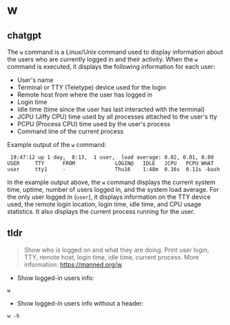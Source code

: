# w 
## chatgpt 
The `w` command is a Linux/Unix command used to display information about the users who are currently logged in and their activity. When the `w` command is executed, it displays the following information for each user:

- User's name
- Terminal or TTY (Teletype) device used for the login
- Remote host from where the user has logged in
- Login time
- Idle time (time since the user has last interacted with the terminal)
- JCPU (Jiffy CPU) time used by all processes attached to the user's tty
- PCPU (Process CPU) time used by the user's process
- Command line of the current process

Example output of the `w` command:
```
 19:47:12 up 1 day,  8:13,  1 user,  load average: 0.02, 0.01, 0.00
USER     TTY      FROM             LOGIN@   IDLE   JCPU   PCPU WHAT
user     tty1     -                Thu16    1:48m  0.16s  0.11s -bash
```

In the example output above, the `w` command displays the current system time, uptime, number of users logged in, and the system load average. For the only user logged in (`user`), it displays information on the TTY device used, the remote login location, login time, idle time, and CPU usage statistics. It also displays the current process running for the user. 

## tldr 
 
> Show who is logged on and what they are doing.
> Print user login, TTY, remote host, login time, idle time, current process.
> More information: <https://manned.org/w>.

- Show logged-in users info:

`w`

- Show logged-in users info without a header:

`w -h`
